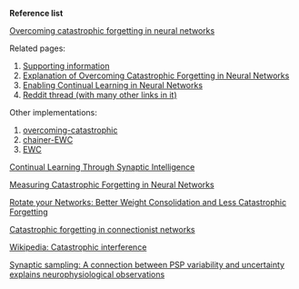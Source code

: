 
**Reference list**

[Overcoming catastrophic forgetting in neural networks](https://arxiv.org/abs/1612.00796)

Related pages:
1. [Supporting information](http://www.pnas.org/content/suppl/2017/03/14/1611835114.DCSupplemental/pnas.201611835SI.pdf)
2. [Explanation of Overcoming Catastrophic Forgetting in Neural Networks](https://rylanschaeffer.github.io/content/research/overcoming_catastrophic_forgetting/main.html)
3. [Enabling Continual Learning in Neural Networks](https://deepmind.com/blog/enabling-continual-learning-in-neural-networks/)
4. [Reddit thread (with many other links in it)](https://www.reddit.com/r/MachineLearning/comments/60covg/d_explanation_of_deepminds_overcoming/)

Other implementations:
1. [overcoming-catastrophic](https://github.com/ariseff/overcoming-catastrophic)
2. [chainer-EWC](https://github.com/okdshin/chainer-EWC)
3. [EWC](https://github.com/stokesj/EWC)

[Continual Learning Through Synaptic Intelligence](https://arxiv.org/abs/1703.04200)

[Measuring Catastrophic Forgetting in Neural Networks](https://arxiv.org/abs/1708.02072)

[Rotate your Networks: Better Weight Consolidation and Less Catastrophic Forgetting](https://arxiv.org/abs/1802.02950)

[Catastrophic forgetting in connectionist networks](http://citeseerx.ist.psu.edu/viewdoc/download?doi=10.1.1.469.8422&rep=rep1&type=pdf)

[Wikipedia: Catastrophic interference](https://en.wikipedia.org/wiki/Catastrophic_interference)

[ Synaptic sampling: A connection between PSP variability and uncertainty explains neurophysiological observations](https://arxiv.org/abs/1505.04544)
